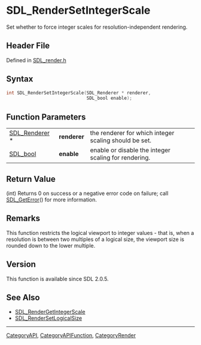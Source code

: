 # SDL_RenderSetIntegerScale

Set whether to force integer scales for resolution-independent rendering.

## Header File

Defined in [SDL_render.h](https://github.com/libsdl-org/SDL/blob/SDL2/include/SDL_render.h)

## Syntax

```c
int SDL_RenderSetIntegerScale(SDL_Renderer * renderer,
                              SDL_bool enable);
```

## Function Parameters

|                                |              |                                                       |
| ------------------------------ | ------------ | ----------------------------------------------------- |
| [SDL_Renderer](SDL_Renderer) * | **renderer** | the renderer for which integer scaling should be set. |
| [SDL_bool](SDL_bool)           | **enable**   | enable or disable the integer scaling for rendering.  |

## Return Value

(int) Returns 0 on success or a negative error code on failure; call
[SDL_GetError](SDL_GetError)() for more information.

## Remarks

This function restricts the logical viewport to integer values - that is,
when a resolution is between two multiples of a logical size, the viewport
size is rounded down to the lower multiple.

## Version

This function is available since SDL 2.0.5.

## See Also

- [SDL_RenderGetIntegerScale](SDL_RenderGetIntegerScale)
- [SDL_RenderSetLogicalSize](SDL_RenderSetLogicalSize)






----
[CategoryAPI](CategoryAPI), [CategoryAPIFunction](CategoryAPIFunction), [CategoryRender](CategoryRender)

